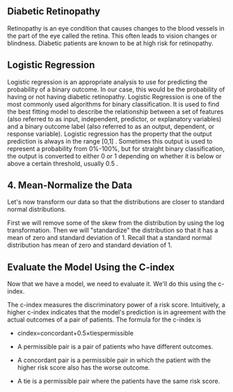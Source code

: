 

## Diabetic Retinopathy
Retinopathy is an eye condition that causes changes to the blood vessels in the part of the eye called the retina. This often leads to vision changes or blindness. Diabetic patients are known to be at high risk for retinopathy.

## Logistic Regression
Logistic regression is an appropriate analysis to use for predicting the probability of a binary outcome. In our case, this would be the probability of having or not having diabetic retinopathy. Logistic Regression is one of the most commonly used algorithms for binary classification. It is used to find the best fitting model to describe the relationship between a set of features (also referred to as input, independent, predictor, or explanatory variables) and a binary outcome label (also referred to as an output, dependent, or response variable). Logistic regression has the property that the output prediction is always in the range  [0,1] . Sometimes this output is used to represent a probability from 0%-100%, but for straight binary classification, the output is converted to either  0  or  1  depending on whether it is below or above a certain threshold, usually  0.5 .



## 4. Mean-Normalize the Data
Let's now transform our data so that the distributions are closer to standard normal distributions.

First we will remove some of the skew from the distribution by using the log transformation. Then we will "standardize" the distribution so that it has a mean of zero and standard deviation of 1. Recall that a standard normal distribution has mean of zero and standard deviation of 1.



## Evaluate the Model Using the C-index
Now that we have a model, we need to evaluate it. We'll do this using the c-index.

The c-index measures the discriminatory power of a risk score.
Intuitively, a higher c-index indicates that the model's prediction is in agreement with the actual outcomes of a pair of patients.
The formula for the c-index is


- cindex=concordant+0.5×tiespermissible
 
- A permissible pair is a pair of patients who have different outcomes.
- A concordant pair is a permissible pair in which the patient with the higher risk score also has the worse outcome.
- A tie is a permissible pair where the patients have the same risk score.


